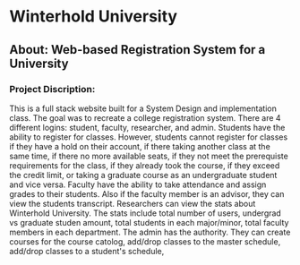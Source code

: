 # Winterhold University
## About: Web-based Registration System for a University
### Project Discription:
This is a full stack website built for a System Design and implementation class. The goal was to recreate a college registration system. There are 4 different logins: student, faculty, researcher, and admin. Students have the ability to register for classes. However, students cannot register for classes if they have a hold on their account, if there taking another class at the same time, if there no more available seats, if they not meet the prerequiste requirements for the class, if they already took the course, if they exceed the credit limit, or taking a graduate course as an undergraduate student and vice versa. Faculty have the ability to take attendance and assign grades to their students. Also if the faculty member is an advisor, they can view the students transcript. Researchers can view the stats about Winterhold University. The stats include total number of users, undergrad vs graduate studen amount, total students in each major/minor, total faculty members in each department. The admin has the authority. They can create courses for the course catolog, add/drop classes to the master schedule, add/drop classes to a student's schedule, 



